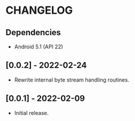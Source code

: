 # CHANGELOG

## Dependencies
- Android 5.1 (API 22)

## [0.0.2] - 2022-02-24
- Rewrite internal byte stream handling routines.

## [0.0.1] - 2022-02-09
- Initial release.

